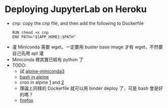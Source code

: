 # Deploying JupyterLab on Heroku

* cnp: copy the cnp file, and then add the following to Dockerfile
  ```
  RUN chmod +x cnp
  ENV PATH="${APP_HOME}:$PATH"
  ```
* 灌 Miniconda 需要 wget。一定要用 buster base image 才有 wget，不然要自己先用 apt 灌
* Miniconda 裡其實已經有 python 了
* TODO: 
  * 試 [alpine-miniconda3](https://hub.docker.com/r/frolvlad/alpine-miniconda3)
  * [bash in alpine](https://stackoverflow.com/questions/40944479/docker-how-to-use-bash-with-an-alpine-based-docker-image)
  * cron in alpine [1](https://forums.docker.com/t/how-to-run-a-cron-job-inside-a-container-alpine/7759) and [2](https://stackoverflow.com/questions/37015624/how-to-run-a-cron-job-inside-a-docker-container)
  * 理論上同樣的 Dockerfile 就可以用 binder deploy 了，可是 bash 會是好的嗎？
  * [firefox](https://betterprogramming.pub/running-desktop-apps-in-docker-43a70a5265c4)

